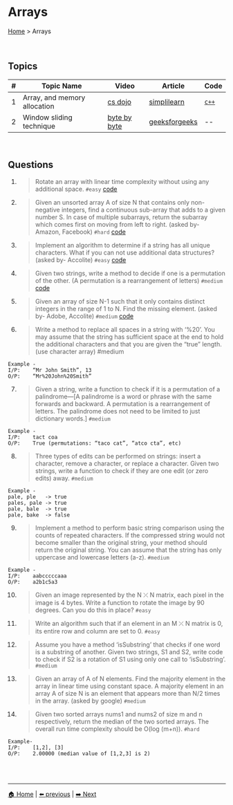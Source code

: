 # Arrays

[Home](./index.md) > Arrays

<br>

## Topics

| # | Topic Name | Video | Article | Code |
|-|-|-|-|-|
| 1 | Array, and memory allocation | [cs dojo](https://www.youtube.com/watch?v=pmN9ExDf3yQ) | [simplilearn](https://www.simplilearn.com/tutorials/data-structure-tutorial/arrays-in-data-structure) | [`c++`](../Data%20Structures/Arrays/array.cpp) |
| 2 | Window sliding technique | [byte by byte](https://youtu.be/GcW4mgmgSbw) | [geeksforgeeks](https://www.geeksforgeeks.org/window-sliding-technique/) | -- |

<br>

## Questions

1. > Rotate an array with linear time complexity without using any additional space. `#easy` [code](https://github.com/The-IT-Crew/Interview-Maze/blob/main/Problem%20Solving/arrays/array_rotation.cpp)

2. > Given an unsorted array A of size N that contains only non-negative integers, find a continuous sub-array that adds to a given number S. In case of multiple subarrays, return the subarray which comes first on moving from left to right. (asked by- Amazon, Facebook) `#hard` [code](https://github.com/The-IT-Crew/Interview-Maze/blob/main/Problem%20Solving/arrays/continuous_subarray.cpp)

3. > Implement an algorithm to determine if a string has all unique characters. What if you can not use additional data structures? (asked by- Accolite) `#easy` [code](https://github.com/The-IT-Crew/Interview-Maze/blob/main/Problem%20Solving/arrays/duplicate_elements.cpp)

4. > Given two strings, write a method to decide if one is a permutation of the other. (A permutation is a rearrangement of letters) `#medium` [code](https://github.com/The-IT-Crew/Interview-Maze/blob/main/Problem%20Solving/arrays/permutation_string.cpp)

5. > Given an array of size N-1 such that it only contains distinct integers in the range of 1 to N. Find the missing element. (asked by- Adobe, Accolite) `#medium` [code](https://github.com/The-IT-Crew/Interview-Maze/blob/main/Problem%20Solving/arrays/missing_elements.cpp)

6. > Write a method to replace all spaces in a string with ‘%20’. You may assume that the string has sufficient space at the end to hold the additional characters and that you are given the “true” length. (use character array) #medium
```
Example -
I/P: 	“Mr John Smith”, 13
O/P: 	“Mr%20John%20Smith”
```

7. > Given a string, write a function to check if it is a permutation of a palindrome—[A palindrome is a word or phrase with the same forwards and backward. A permutation is a rearrangement of letters. The palindrome does not need to be limited to just dictionary words.] `#medium`
```
Example -
I/P:	tact coa
O/P:	True (permutations: “taco cat”, “atco cta”, etc)
```

8. > Three types of edits can be performed on strings: insert a character, remove a character, or replace a character. Given two strings, write a function to check if they are one edit (or zero edits) away. `#medium`
```
Example -
pale, ple	-> true
pales, pale	-> true
pale, bale	-> true
pale, bake	-> false
```

9. > Implement a method to perform basic string comparison using the counts of repeated characters. If the compressed string would not become smaller than the original string, your method should return the original string. You can assume that the string has only uppercase and lowercase letters (a-z). `#medium`
```
Example -
I/P:	aabcccccaaa
O/P:	a2b1c5a3
```

10. > Given an image represented by the N ⤫ N matrix, each pixel in the image is 4 bytes. Write a function to rotate the image by 90 degrees. Can you do this in place? `#easy`


11. > Write an algorithm such that if an element in an M ⤫ N matrix is 0, its entire row and column are set to 0. `#easy`

12. > Assume you have a method ‘isSubstring’ that checks if one word is a substring of another. Given two strings, S1 and S2, write code to check if S2 is a rotation of S1 using only one call to ‘isSubstring’. `#medium`

13. > Given an array of A of N elements. Find the majority element in the array in linear time using constant space. A majority element in an array A of size N is an element that appears more than N/2 times in the array. (asked by google) `#medium`

14. > Given two sorted arrays nums1 and nums2 of size m and n respectively, return the median of the two sorted arrays. The overall run time complexity should be O(log (m+n)). `#hard`
```
Example-
I/P:    [1,2], [3]
O/P:	2.00000 (median value of [1,2,3] is 2)
```

<br>
<br>

----
[🏠 Home](./index.md) | 
[⬅️ previous](./complexity_analysis.md) | 
[➡️ Next](./linked_list.md)
